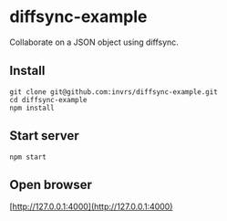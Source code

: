 # diffsync-example

Collaborate on a JSON object using diffsync.

## Install

    git clone git@github.com:invrs/diffsync-example.git
    cd diffsync-example
    npm install

## Start server

    npm start

## Open browser

[http://127.0.0.1:4000](http://127.0.0.1:4000)
